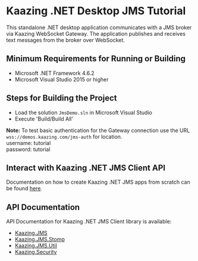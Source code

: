 # Kaazing .NET Desktop JMS Tutorial

This standalone .NET desktop application communicates with a JMS broker via Kaazing WebSocket Gateway. The application publishes and receives text messages from the broker over WebSocket.

## Minimum Requirements for Running or Building

* Microsoft .NET Framework 4.6.2
* Microsoft Visual Studio 2015 or higher

## Steps for Building the Project

* Load the solution `JmsDemo.sln` in Microsoft Visual Studio
* Execute 'Build/Build All'

__Note:__ To test basic authentication for the Gateway connection use the URL `wss://demos.kaazing.com/jms-auth` for location.
</br>
username: tutorial </br>
password: tutorial 

## Interact with Kaazing .NET JMS Client API

Documentation on how to create Kaazing .NET JMS apps from scratch can be found [here](http://kaazing.com/doc/5.0/jms_client_docs/dev-dotnet/o_dev_dotnet.html).


## API Documentation

API Documentation for Kaazing .NET JMS Client library is available:

* [Kaazing.JMS](https://kaazing.com/doc/5.0/jms_client_docs/apidoc/client/dotnet/jms/html/N_Kaazing_JMS.htm)
* [Kaazing.JMS.Stomp](https://kaazing.com/doc/5.0/jms_client_docs/apidoc/client/dotnet/jms/html/N_Kaazing_JMS_Stomp.htm)
* [Kaazing.JMS.Util](https://kaazing.com/doc/5.0/jms_client_docs/apidoc/client/dotnet/jms/html/N_Kaazing_JMS_Util.htm)
* [Kaazing.Security](https://kaazing.com/doc/5.0/jms_client_docs/apidoc/client/dotnet/jms/html/N_Kaazing_Security.htm)
